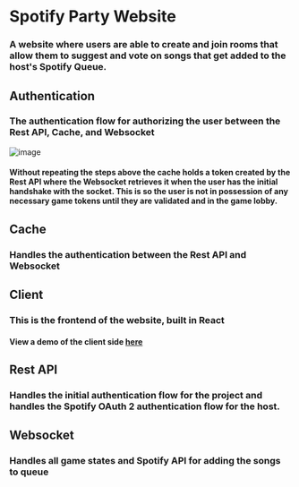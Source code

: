 # Spotify Party Website
### A website where users are able to create and join rooms that allow them to suggest and vote on songs that get added to the host's Spotify Queue.

## Authentication
### The authentication flow for authorizing the user between the Rest API, Cache, and Websocket
![image](https://i.imgur.com/fnNroCP.png)
#### Without repeating the steps above the cache holds a token created by the Rest API where the Websocket retrieves it when the user has the initial handshake with the socket. This is so the user is not in possession of any necessary game tokens until they are validated and in the game lobby.
## Cache
### Handles the authentication between the Rest API and Websocket

## Client
### This is the frontend of the website, built in React
#### View a demo of the client side [here](https://github.com/RBourne19/spotify_party_player/tree/main/client)
## Rest API
### Handles the initial authentication flow for the project and handles the Spotify OAuth 2 authentication flow for the host. 
## Websocket
### Handles all game states and Spotify API for adding the songs to queue
